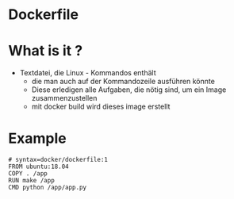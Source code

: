 # Dockerfile 

# What is it ? 
 * Textdatei, die Linux - Kommandos enthält
   * die man auch auf der Kommandozeile ausführen könnte 
   * Diese erledigen alle Aufgaben, die nötig sind, um ein Image zusammenzustellen
   * mit docker build wird dieses image erstellt 
   
# Example 

```
# syntax=docker/dockerfile:1
FROM ubuntu:18.04
COPY . /app
RUN make /app
CMD python /app/app.py
```
